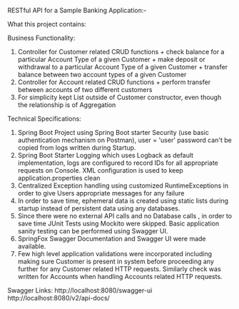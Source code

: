 RESTful API for a Sample Banking Application:-


What this project contains:

Business Functionality:
1. Controller for Customer related CRUD functions + check balance for a particular Account Type of a given Customer + make deposit or withdrawal to a particular Account Type of a given Customer + transfer balance between two account types of a given Customer
2. Controller for Account related CRUD functions + perform transfer between accounts of two different customers
3. For simplicity kept List<Accounts> outside of Customer constructor, even though the relationship is of Aggregation

Technical Specifications:
1. Spring Boot Project using Spring Boot starter Security (use basic authentication mechanism on Postman), user = 'user' password can't be copied from logs written during Startup.
2. Spring Boot Starter Logging which uses Logback as default implementation, logs are configured to record IDs for all appropriate requests on Console. XML configuration is used to keep application.properties clean
3. Centralized Exception handling using customized RuntimeExceptions in order to give Users appropriate messages for any failure
4. In order to save time, ephemeral data is created using static lists during startup instead of persistent data using any databases.
5. Since there were no external API calls and no Database calls , in order to save time JUnit Tests using Mockito were skipped. Basic application sanity testing can be performed using Swagger UI.
6. SpringFox Swagger Documentation and  Swagger UI were made available.
7. Few high level application validations were incorporated including  making sure Customer is present in system before proceeding any further for any Customer related HTTP requests. Similarly check was written for Accounts when handling Accounts related HTTP requests. 





Swagger Links:
http://localhost:8080/swagger-ui
http://localhost:8080/v2/api-docs/


